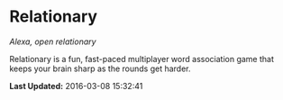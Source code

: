 # Relationary
*Alexa, open relationary*

Relationary is a fun, fast-paced multiplayer word association game that keeps your brain sharp as the rounds get harder.

**Last Updated:** 2016-03-08 15:32:41